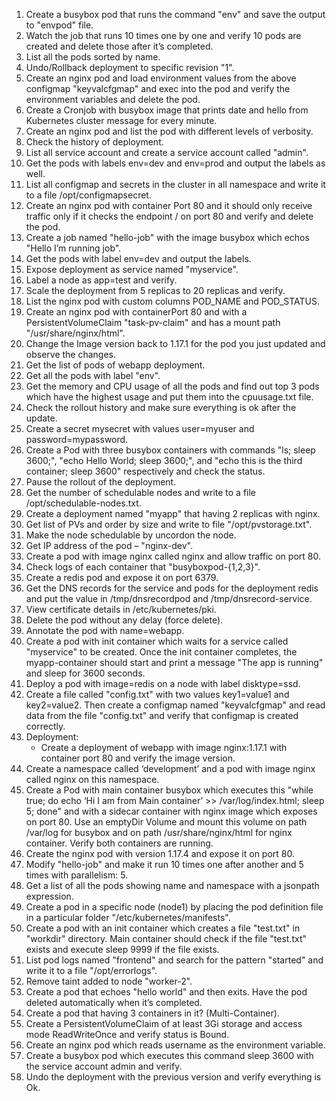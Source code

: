 1. Create a busybox pod that runs the command "env" and save the output to "envpod" file.
2. Watch the job that runs 10 times one by one and verify 10 pods are created and delete those after it’s completed.
3. List all the pods sorted by name.
4. Undo/Rollback deployment to specific revision "1".
5. Create an nginx pod and load environment values from the above configmap "keyvalcfgmap" and exec into the pod and verify the environment variables and delete the pod.
6. Create a Cronjob with busybox image that prints date and hello from Kubernetes cluster message for every minute.
7. Create an nginx pod and list the pod with different levels of verbosity.
8. Check the history of deployment.
9. List all service account and create a service account called "admin".
10. Get the pods with labels env=dev and env=prod and output the labels as well.
11. List all configmap and secrets in the cluster in all namespace and write it to a file /opt/configmapsecret.
12. Create an nginx pod with container Port 80 and it should only receive traffic only if it checks the endpoint / on port 80 and verify and delete the pod.
13. Create a job named "hello-job" with the image busybox which echos "Hello I’m running job".
14. Get the pods with label env=dev and output the labels.
15. Expose deployment as service named "myservice".
16. Label a node as app=test and verify.
17. Scale the deployment from 5 replicas to 20 replicas and verify.
18. List the nginx pod with custom columns POD_NAME and POD_STATUS.
19. Create an nginx pod with containerPort 80 and with a PersistentVolumeClaim "task-pv-claim" and has a mount path "/usr/share/nginx/html".
20. Change the Image version back to 1.17.1 for the pod you just updated and observe the changes.
21. Get the list of pods of webapp deployment.
22. Get all the pods with label "env".
23. Get the memory and CPU usage of all the pods and find out top 3 pods which have the highest usage and put them into the cpuusage.txt file.
24. Check the rollout history and make sure everything is ok after the update.
25. Create a secret mysecret with values user=myuser and password=mypassword.
26. Create a Pod with three busybox containers with commands "ls; sleep 3600;", "echo Hello World; sleep 3600;", and "echo this is the third container; sleep 3600" respectively and check the status.
27. Pause the rollout of the deployment.
28. Get the number of schedulable nodes and write to a file /opt/schedulable-nodes.txt.
29. Create a deployment named "myapp" that having 2 replicas with nginx.
30. Get list of PVs and order by size and write to file "/opt/pvstorage.txt".
31. Make the node schedulable by uncordon the node.
32. Get IP address of the pod – "nginx-dev".
33. Create a pod with image nginx called nginx and allow traffic on port 80.
34. Check logs of each container that "busyboxpod-{1,2,3}".
35. Create a redis pod and expose it on port 6379.
36. Get the DNS records for the service and pods for the deployment redis and put the value in /tmp/dnsrecordpod and /tmp/dnsrecord-service.
37. View certificate details in /etc/kubernetes/pki.
38. Delete the pod without any delay (force delete).
39. Annotate the pod with name=webapp.
40. Create a pod with init container which waits for a service called "myservice" to be created. Once the init container completes, the myapp-container should start and print a message "The app is running" and sleep for 3600 seconds.
41. Deploy a pod with image=redis on a node with label disktype=ssd.
42. Create a file called "config.txt" with two values key1=value1 and key2=value2. Then create a configmap named "keyvalcfgmap" and read data from the file "config.txt" and verify that configmap is created correctly.
43. Deployment:
    - Create a deployment of webapp with image nginx:1.17.1 with container port 80 and verify the image version.
44. Create a namespace called ‘development’ and a pod with image nginx called nginx on this namespace.
45. Create a Pod with main container busybox which executes this "while true; do echo ‘Hi I am from Main container’ >> /var/log/index.html; sleep 5; done" and with a sidecar container with nginx image which exposes on port 80. Use an emptyDir Volume and mount this volume on path /var/log for busybox and on path /usr/share/nginx/html for nginx container. Verify both containers are running.
46. Create the nginx pod with version 1.17.4 and expose it on port 80.
47. Modify "hello-job" and make it run 10 times one after another and 5 times with parallelism: 5.
48. Get a list of all the pods showing name and namespace with a jsonpath expression.
49. Create a pod in a specific node (node1) by placing the pod definition file in a particular folder "/etc/kubernetes/manifests".
50. Create a pod with an init container which creates a file "test.txt" in "workdir" directory. Main container should check if the file "test.txt" exists and execute sleep 9999 if the file exists.
51. List pod logs named "frontend" and search for the pattern "started" and write it to a file "/opt/errorlogs".
52. Remove taint added to node "worker-2".
53. Create a pod that echoes "hello world" and then exits. Have the pod deleted automatically when it’s completed.
54. Create a pod that having 3 containers in it? (Multi-Container).
55. Create a PersistentVolumeClaim of at least 3Gi storage and access mode ReadWriteOnce and verify status is Bound.
56. Create an nginx pod which reads username as the environment variable.
57. Create a busybox pod which executes this command sleep 3600 with the service account admin and verify.
58. Undo the deployment with the previous version and verify everything is Ok.
